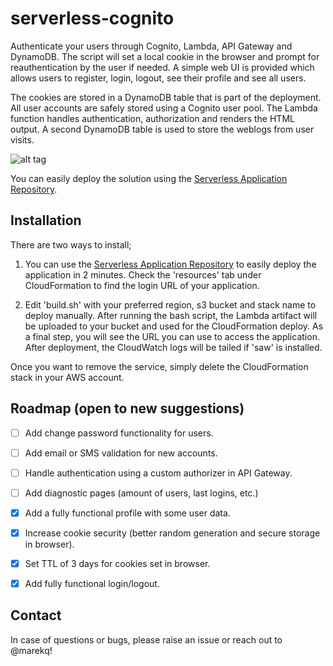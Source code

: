 serverless-cognito
==================
Authenticate your users through Cognito, Lambda, API Gateway and DynamoDB. The script will set a local cookie in the browser and prompt for reauthentication by the user if needed. A simple web UI is provided which allows users to register, login, logout, see their profile and see all users.


The cookies are stored in a DynamoDB table that is part of the deployment. All user accounts are safely stored using a Cognito user pool. The Lambda function handles authentication, authorization and renders the HTML output. A second DynamoDB table is used to store the weblogs from user visits. 


![alt tag](https://raw.githubusercontent.com/marekq/serverless-cognito/master/diagrams/main.svg)


You can easily deploy the solution using the [Serverless Application Repository](https://serverlessrepo.aws.amazon.com/applications/arn:aws:serverlessrepo:us-east-1:517266833056:applications~serverless-cognito).


Installation
------------

There are two ways to install;

1. You can  use the [Serverless Application Repository](https://serverlessrepo.aws.amazon.com/applications/arn:aws:serverlessrepo:us-east-1:517266833056:applications~serverless-cognito) to easily deploy the application in 2 minutes. Check the 'resources' tab under CloudFormation to find the login URL of your application.

2. Edit 'build.sh' with your preferred region, s3 bucket and stack name to deploy manually. After running the bash script, the Lambda artifact will be uploaded to your bucket and used for the CloudFormation deploy. As a final step, you will see the URL you can use to access the application. After deployment, the CloudWatch logs will be tailed if 'saw' is installed. 


Once you want to remove the service, simply delete the CloudFormation stack in your AWS account. 


Roadmap (open to new suggestions)
---------------------------------

- [ ] Add change password functionality for users.
- [ ] Add email or SMS validation for new accounts. 
- [ ] Handle authentication using a custom authorizer in API Gateway. 
- [ ] Add diagnostic pages (amount of users, last logins, etc.)
- [X] Add a fully functional profile with some user data.
- [X] Increase cookie security (better random generation and secure storage in browser).
- [X] Set TTL of 3 days for cookies set in browser.
- [X] Add fully functional login/logout. 


Contact
-------

In case of questions or bugs, please raise an issue or reach out to @marekq!
